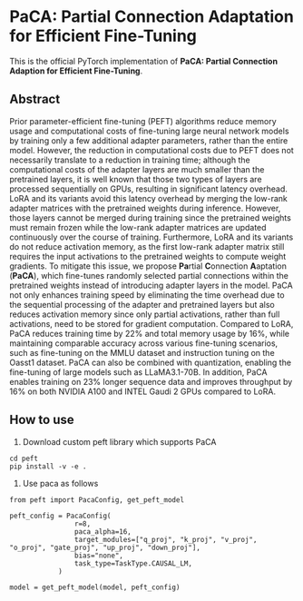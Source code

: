 # PaCA: Partial Connection Adaptation for Efficient Fine-Tuning
This is the official PyTorch implementation of **PaCA: Partial Connection Adaption for Efficient Fine-Tuning**.


## Abstract

Prior parameter-efficient fine-tuning (PEFT) algorithms reduce memory usage and computational costs of fine-tuning large neural network models by training only a few additional adapter parameters, rather than the entire model. However, the reduction in computational costs due to PEFT does not necessarily translate to a reduction in training time; although the computational costs of the adapter layers are much smaller than the pretrained layers, it is well known that those two types of layers are processed sequentially on GPUs, resulting in significant latency overhead. LoRA and its variants avoid this latency overhead by merging the low-rank adapter matrices with the pretrained weights during inference. However, those layers cannot be merged during training since the pretrained weights must remain frozen while the low-rank adapter matrices are updated continuously over the course of training. Furthermore, LoRA and its variants do not reduce activation memory, as the first low-rank adapter matrix still requires the input activations to the pretrained weights to compute weight gradients. To mitigate this issue, we propose **Pa**rtial **C**onnection **A**aptation (**PaCA**), which fine-tunes randomly selected partial connections within the pretrained weights instead of introducing adapter layers in the model. PaCA not only enhances training speed by eliminating the time overhead due to the sequential processing of the adapter and pretrained layers but also reduces activation memory since only partial activations, rather than full activations, need to be stored for gradient computation. Compared to LoRA, PaCA reduces training time by 22% and total memory usage by 16%, while maintaining comparable accuracy across various fine-tuning scenarios, such as fine-tuning on the MMLU dataset and instruction tuning on the Oasst1 dataset. PaCA can also be combined with quantization, enabling the fine-tuning of large models such as LLaMA3.1-70B. In addition, PaCA enables training on 23% longer sequence data and improves throughput by 16% on both NVIDIA A100 and INTEL Gaudi 2 GPUs compared to LoRA.


## How to use
1. Download custom peft library which supports PaCA
```
cd peft
pip install -v -e .
```
1. Use paca as follows
```
from peft import PacaConfig, get_peft_model

peft_config = PacaConfig(
                r=8,
                paca_alpha=16,
                target_modules=["q_proj", "k_proj", "v_proj", "o_proj", "gate_proj", "up_proj", "down_proj"],
                bias="none",
                task_type=TaskType.CAUSAL_LM,
            )

model = get_peft_model(model, peft_config)
```



